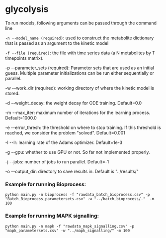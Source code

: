 # glycolysis
To run models, following arguments can be passed through the command line

`-n --model_name (required)`: used to construct the metabolite dictionary that is passed as an argument to the kinetic model

`-f --file (required)`: the file with time series data (a N metabolites by T timepoints matrix).

-p --parameter_sets (required): Parameter sets that are used as an initial guess. Multiple parameter initializations can be run either sequentially or parallel.

-w --work_dir (required): working directory of where the kinetic model is stored.

-d --weight_decay: the weight decay for ODE training. Default=0.0

-m --max_iter: maximum number of iterations for the learning process. Default=1000.0

-e --error_thresh: the threshold on where to stop training. If this threshold is reached, we consider the problem "solved". Default=0.001

-l --lr: learning rate of the Adams optimizer. Default=1e-3

-g --gpu: whether to use GPU or not. So far not implemented properly.

-j --jobs: number of jobs to run parallel. Default=-1

-o --output_dir: directory to save results in. Default is "../results/"


### Example for running Bioprocess:

`python main.py -n bioprocess -f "rawdata_batch_bioprocess.csv" -p "Batch_Bioprocess_parametersets.csv" -w "../batch_bioprocess/."  -m 100`

### Example for running MAPK signalling:
`python main.py -n mapk -f "rawdata_mapk_signalling.csv" -p "mapk_parametersets.csv" -w "../mapk_signalling/" -m 100`
